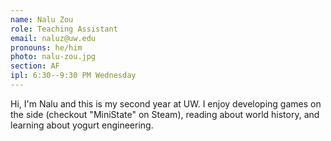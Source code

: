 ```yaml
---
name: Nalu Zou
role: Teaching Assistant
email: naluz@uw.edu
pronouns: he/him
photo: nalu-zou.jpg
section: AF
ipl: 6:30--9:30 PM Wednesday
---
```


Hi, I'm Nalu and this is my second year at UW. I enjoy developing games on the side (checkout "MiniState" on Steam), reading about world history, and learning about yogurt engineering.
